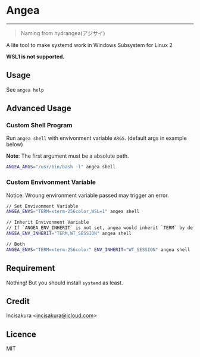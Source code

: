# Angea

---
> Naming from hydrangea(アジサイ)

A lite tool to make systemd work in Windows Subsystem for Linux 2

**WSL1 is not supported.**

## Usage

See `angea help`

## Advanced Usage

### Custom Shell Program

Run `angea shell` with envivonment variable `ARGS`. (default args in example below)

**Note**: The first argument must be a absolute path.

``` bash
ANGEA_ARGS="/usr/bin/bash -l" angea shell
```

### Custom Envivonment Variable

Notice: Wroung environment variable passed may trigger an error.

``` bash
// Set Envivonment Variable
ANGEA_ENVS="TERM=xterm-256color,WSL=1" angea shell

// Inherit Envivonment Variable
// If `ANGEA_ENV_INHERIT` is not set, angea would inherit `TERM` by default
ANGEA_ENV_INHERIT="TERM,WT_SESSION" angea shell

// Both
ANGEA_ENVS="TERM=xterm-256color" ENV_INHERIT="WT_SESSION" angea shell
```

## Requirement

Nothing! But you should install `systemd` as least.

## Credit

Incisakura &lt;incisakura@icloud.com>

## Licence

MIT

